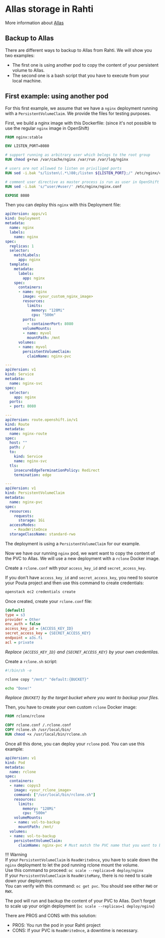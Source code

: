 # Allas storage in Rahti

More information about [Allas](../../../data/Allas/index.md)  

## Backup to Allas

There are different ways to backup to Allas from Rahti. We will show you two examples:  
  - The first one is using another pod to copy the content of your persistent volume to Allas.  
  - The second one is a bash script that you have to execute from your local machine.

## First example: using another pod

For this first example, we assume that we have a `nginx` deployment running with a `PersistentVolumeClaim`. We provide the files for testing purposes.

First, we build a nginx image with this Dockerfile: (since it's not possible to use the regular `nginx` image in OpenShift)  

```Dockerfile
FROM nginx:stable

ENV LISTEN_PORT=8080

# support running as arbitrary user which belogs to the root group
RUN chmod g+rwx /var/cache/nginx /var/run /var/log/nginx

# users are not allowed to listen on priviliged ports
RUN sed -i.bak "s/listen\(.*\)80;/listen ${LISTEN_PORT};/" /etc/nginx/conf.d/default.conf

# comment user directive as master process is run as user in OpenShift anyhow
RUN sed -i.bak 's/^user/#user/' /etc/nginx/nginx.conf

EXPOSE 8080
```

Then you can deploy this `nginx` with this Deployment file:   

```yaml
apiVersion: apps/v1
kind: Deployment
metadata:
  name: nginx
  labels:
    name: nginx
spec:
  replicas: 1
  selector:
    matchLabels:
      app: nginx
  template:
    metadata:
      labels:
        app: nginx
    spec:
      containers:
      - name: nginx
        image: <your_custom_nginx_image>
        resources:
          limits:
            memory: "128Mi"
            cpu: "500m"
        ports:
          - containerPort: 8080
        volumeMounts:
        - name: myvol
          mountPath: /mnt
      volumes:
      - name: myvol
        persistentVolumeClaim:
          claimName: nginx-pvc

---
apiVersion: v1
kind: Service
metadata:
  name: nginx-svc
spec:
  selector:
    app: nginx
  ports:
  - port: 8080

---
apiVersion: route.openshift.io/v1
kind: Route
metadata:
  name: nginx-route
spec:
  host: ""
  path: /
  to:
    kind: Service
    name: nginx-svc
  tls:
    insecureEdgeTerminationPolicy: Redirect
    termination: edge

---
apiVersion: v1
kind: PersistentVolumeClaim
metadata:
  name: nginx-pvc
spec:
  resources:
    requests:
      storage: 1Gi
  accessModes:
    - ReadWriteOnce
  storageClassName: standard-rwo
```

The deployment is using a `PersistentVolumeClaim` for our example.  

Now we have our running `nginx` pod, we want want to copy the content of the PVC to Allas. We will use a new deployment with a `rclone` Docker image.  

Create a `rclone.conf` with your `access_key_id` and `secret_access_key`.  

If you don't have `access_key_id` and `secret_access_key`, you need to source your Pouta project and then use this command to create credentials:  

```sh
openstack ec2 credentials create
```

Once created, create your `rclone.conf` file:

```ini
[default]
type = s3
provider = Other
env_auth = false
access_key_id = {ACCESS_KEY_ID}
secret_access_key = {SECRET_ACCESS_KEY}
endpoint = a3s.fi
acl = private
```

_Replace `{ACCESS_KEY_ID}` and `{SECRET_ACCESS_KEY}` by your own credentilas._ 

Create a `rclone.sh` script:  

```sh
#!/bin/sh -e

rclone copy "/mnt/" "default:{BUCKET}"

echo "Done!"
```

_Replace `{BUCKET}` by the target bucket where you want to backup your files._  

Then, you have to create your own custom `rclone` Docker image:  

```Dockerfile
FROM rclone/rclone

COPY rclone.conf /.rclone.conf
COPY rclone.sh /usr/local/bin/
RUN chmod +x /usr/local/bin/rclone.sh
```

Once all this done, you can deploy your `rclone` pod. You can use this example:  

```yaml
apiVersion: v1
kind: Pod
metadata:
  name: rclone
spec:
  containers:
  - name: copys3
    image: <your_rclone_image>
    command: ["/usr/local/bin/rclone.sh"]
    resources:
      limits:
        memory: "128Mi"
        cpu: "500m"
    volumeMounts:
    - name: vol-to-backup
      mountPath: /mnt/
  volumes:
  - name: vol-to-backup
    persistentVolumeClaim:
      claimName: nginx-pvc # Must match the PVC name that you want to backup
```

!!! Warning  
    If your `PersistentVolumeClaim` is `ReadWriteOnce`, you have to scale down the `nginx` deployment to let the pod running rclone mount the volume.  
    Use this command to proceed: `oc scale --replicas=0 deploy/nginx`  
    If your `PersistentVolumeClaim` is `ReadWriteMany`, there is no need to scale down your deployment.  
    You can verify with this command: `oc get pvc`. You should see either `RWO` or `RWX`.

The pod will run and backup the content of your PVC to Allas. Don't forget to scale up your origin deployment (`oc scale --replicas=1 deploy/nginx`)

There are PROS and CONS with this solution:  
- PROS: You run the pod in your Rahti project  
- CONS: If your PVC is `ReadWriteOnce`, a downtime is necessary.  
